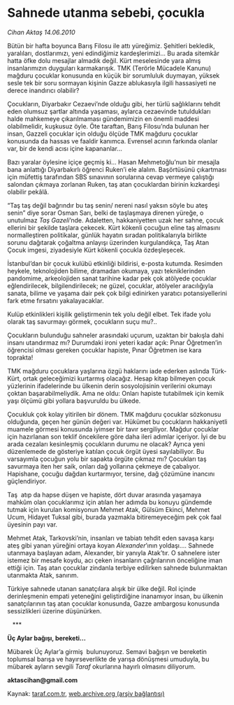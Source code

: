 # Sahnede utanma sebebi, çocukla

*Cihan Aktaş 14.06.2010*

<div class="yazi">
<p>Bütün bir hafta boyunca Barış Filosu ile attı yüreğimiz. Şehitleri bekledik, yaralıları, dostlarımızı, yeni edindiğimiz kardeşlerimizi... Bu arada sitemkâr hatta öfke dolu mesajlar almadık değil. Kürt meselesinde yara almış insanlarımızın duyguları karmakarışık. TMK (Terörle Mücadele Kanunu) mağduru çocuklar konusunda en küçük bir sorumluluk duymayan, yüksek sesle tek bir soru sormayan kişinin Gazze ablukasıyla ilgili hassasiyeti ne derece inandırıcı olabilir?</p>
<p>Çocukların, Diyarbakır Cezaevi’nde olduğu gibi, her türlü sağlıklarını tehdit eden olumsuz şartlar altında yaşaması, aylarca cezaevinde tutuldukları halde mahkemeye çıkarılmaması gündemimizin en önemli maddesi olabilmelidir, kuşkusuz öyle. Öte taraftan, Barış Filosu’nda bulunan her insan, Gazzeli çocuklar için olduğu ölçüde TMK mağduru çocuklar konusunda da hassas ve faaldir kanımca. Evrensel acının farkında olanlar var, bir de kendi acısı içine kapananlar...</p>
<p>Bazı yaralar öylesine içiçe geçmiş ki... Hasan Mehmetoğlu’nun bir mesajla bana anlattığı Diyarbakırlı öğrenci Ruken’i ele alalım. Başörtüsünü çıkartması için müfettiş tarafından SBS sınavının sorularına cevap vermeye çalıştığı salondan çıkmaya zorlanan Ruken, taş atan çocuklardan birinin kızkardeşi olabilir pekâlâ.</p>
<p>“Taş taş değil bağrındır bu taş senin/ nereni nasıl yaksın söyle bu ateş senin” diye sorar Osman Sarı, belki de taşlaşmaya direnen yüreğe, o unutulmaz <i>Taş Gazeli</i>’nde. Adaletten, hakkaniyetten uzak her sahne, çocuk ellerini bir şekilde taşlara çekecek. Kürt kökenli çocuğun eline taş almasını normalleştiren politikalar, günlük hayatın sıradan politikalarıyla birlikte sorunu dağıtarak çoğaltma anlayışı üzerinden kurgulandıkça, Taş Atan Çocuk imgesi, ziyadesiyle Kürt kökenli çocukla özdeşleşecek.</p>
<p>İstanbul’dan bir çocuk kulübü etkinliği bildirisi, e-posta kutumda. Resimden heykele, teknolojiden bilime, dramadan okumaya, yazı tekniklerinden pandomime, arkeolojiden sanat tarihine kadar pek çok atölyede çocuklar eğlendirilecek, bilgilendirilecek; ne güzel, çocuklar, atölyeler aracılığıyla sanata, bilime ve yaşama dair pek çok bilgi edinirken yaratıcı potansiyellerini fark etme fırsatını yakalayacaklar.</p>
<p>Kulüp etkinlikleri kişilik geliştirmenin tek yolu değil elbet. Tek ifade yolu olarak taş savurmayı görmek, çocukların suçu mu?..</p>
<p>Çocukların bulunduğu sahneler arasındaki uçurum, uzaktan bir bakışla dahi insanı utandırmaz mı? Durumdaki ironi yeteri kadar açık: Pınar Öğretmen’in öğrencisi olması gereken çocuklar hapiste, Pınar Öğretmen ise kara toprakta!</p>
<p>TMK mağduru çocuklara yaşlarına özgü haklarını iade ederken aslında Türk-Kürt, ortak geleceğimizi kurtarmış olacağız. Hesap kitap bilmeyen çocuk yüzlerinin ifadelerinde bu ülkenin derin sosyolojisinin verilerini okumayı çoktan başarabilmeliydik. Ama ne oldu: Onları hapiste tutabilmek için kemik yaşı ölçümü gibi yollara başvuruldu bu ülkede.</p>
<p>Çocukluk çok kolay yitirilen bir dönem. TMK mağduru çocuklar sözkonusu olduğunda, geçen her günün değeri var. Hükümet bu çocukların hakkaniyetli muamele görmesi konusunda iyimser bir tavır sergiliyor. Mağdur çocuklar için hazırlanan son teklif öncekilere göre daha ileri adımlar içeriyor. İyi de bu arada cezaları kesinleşmiş çocukların durumu ne olacak? Ayrıca yeni düzenlemede de gösteriye katılan çocuk örgüt üyesi sayılabiliyor. Bu varsayımla çocuğun yolu bir sapakta örgüte çıkmaz mı? Çocukları taş savurmaya iten her saik, onları dağ yollarına çekmeye de çabalıyor. Hapishane, çocuğu dağdan kurtarmıyor, tersine, dağ çözümüne inancını güçlendiriyor.</p>
<p>Taş  atıp da hapse düşen ve hapiste, dört duvar arasında yaşamaya mahkûm olan çocuklarımız için atılan her adımda bu konuyu gündemde tutmak için kurulan komisyonun Mehmet Atak, Gülsüm Ekinci, Mehmet Ucum, Hidayet Tuksal gibi, burada yazmakla bitiremeyeceğim pek çok faal üyesinin payı var.</p>
<p>Mehmet Atak, Tarkovski’nin, insanları ve tabiatı tehdit eden savaşa karşı ateş gibi yanan yüreğini ortaya koyan <i>Alexander</i>’ının yoldaşı.... Sahnede utanmaya başlayan adam, Alexander, bir yanıyla Atak’tır. O sahnelere ister istemez bir mesafe koydu, acı çeken insanların çağrılarının önceliğine iman ettiği için. Taş atan çocuklar zindanla terbiye edilirken sahnede bulunmaktan utanmakta Atak, sanırım.</p>
<p>Türkiye sahnede utanan sanatçılara alışık bir ülke değil. Rol içinde derinleşmenin empati yeteneğini geliştirdiğine inanamıyor insan, bu ülkenin sanatçılarının taş atan çocuklar konusunda, Gazze ambargosu konusunda sessizlikleri üzerine düşünürken.</p>
<p>   ***</p>
<p><b>Üç Aylar bağışı, bereketi... </b></p>
<p>Mübarek Üç Aylar’a girmiş  bulunuyoruz. Semavi bağışın ve bereketin toplumsal barışa ve hayırseverlikte de yarışa dönüşmesi umuduyla, bu mübarek ayların sevgili <i>Taraf</i> okurlarına hayırlı olmasını diliyorum.</p>
<p><b>aktascihan@gmail.com</b></p></div>

Kaynak: [taraf.com.tr](http://www.taraf.com.tr:80/cihan-aktas/makale-sahnede-utanma-sebebi-cocukla.htm), [web.archive.org (arşiv bağlantısı)](http://web.archive.org/web/20100617191106/http://www.taraf.com.tr:80/cihan-aktas/makale-sahnede-utanma-sebebi-cocukla.htm)
